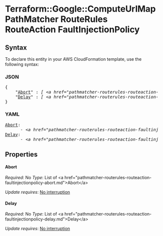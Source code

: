 # Terraform::Google::ComputeUrlMap PathMatcher RouteRules RouteAction FaultInjectionPolicy

## Syntax

To declare this entity in your AWS CloudFormation template, use the following syntax:

### JSON

<pre>
{
    "<a href="#abort" title="Abort">Abort</a>" : <i>[ &lt;a href=&#34;pathmatcher-routerules-routeaction-faultinjectionpolicy-abort.md&#34;&gt;Abort&lt;/a&gt;, ... ]</i>,
    "<a href="#delay" title="Delay">Delay</a>" : <i>[ &lt;a href=&#34;pathmatcher-routerules-routeaction-faultinjectionpolicy-delay.md&#34;&gt;Delay&lt;/a&gt;, ... ]</i>
}
</pre>

### YAML

<pre>
<a href="#abort" title="Abort">Abort</a>: <i>
      - &lt;a href=&#34;pathmatcher-routerules-routeaction-faultinjectionpolicy-abort.md&#34;&gt;Abort&lt;/a&gt;</i>
<a href="#delay" title="Delay">Delay</a>: <i>
      - &lt;a href=&#34;pathmatcher-routerules-routeaction-faultinjectionpolicy-delay.md&#34;&gt;Delay&lt;/a&gt;</i>
</pre>

## Properties

#### Abort

_Required_: No
_Type_: List of &lt;a href=&#34;pathmatcher-routerules-routeaction-faultinjectionpolicy-abort.md&#34;&gt;Abort&lt;/a&gt;

_Update requires_: [No interruption](https://docs.aws.amazon.com/AWSCloudFormation/latest/UserGuide/using-cfn-updating-stacks-update-behaviors.html#update-no-interrupt)

#### Delay

_Required_: No
_Type_: List of &lt;a href=&#34;pathmatcher-routerules-routeaction-faultinjectionpolicy-delay.md&#34;&gt;Delay&lt;/a&gt;

_Update requires_: [No interruption](https://docs.aws.amazon.com/AWSCloudFormation/latest/UserGuide/using-cfn-updating-stacks-update-behaviors.html#update-no-interrupt)


